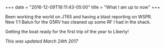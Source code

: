 +++
date = "2016-12-09T16:11:43-05:00"
title = "What I am up to now"
+++

Been working the world on JT65 and having a blast reporting on WSPR.  New 1:1 Balun for the G5RV has cleaned up some RF I had in the shack.  

Getting the boat ready for the first trip of the year to Liberty!

*This was updated March 24th 2017*